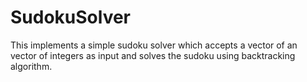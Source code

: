 # SudokuSolver

This implements a simple sudoku solver which accepts a vector of an vector of integers as input and solves the sudoku using backtracking algorithm.
